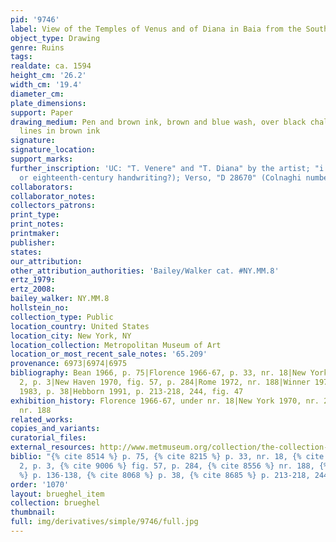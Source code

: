 ```yaml
---
pid: '9746'
label: View of the Temples of Venus and of Diana in Baia from the South
object_type: Drawing
genre: Ruins
tags: 
realdate: ca. 1594
height_cm: '26.2'
width_cm: '19.4'
diameter_cm: 
plate_dimensions: 
support: Paper
drawing_medium: Pen and brown ink, brown and blue wash, over black chalk; framing
  lines in brown ink
signature: 
signature_location: 
support_marks: 
further_inscription: 'UC: "T. Venere" and "T. Diana" by the artist; "i. Bruegel" (seventeenth-
  or eighteenth-century handwriting?); Verso, "D 28670" (Colnaghi number)'
collaborators: 
collaborator_notes: 
collectors_patrons: 
print_type: 
print_notes: 
printmaker: 
publisher: 
states: 
our_attribution: 
other_attribution_authorities: 'Bailey/Walker cat. #NY.MM.8'
ertz_1979: 
ertz_2008: 
bailey_walker: NY.MM.8
hollstein_no: 
collection_type: Public
location_country: United States
location_city: New York, NY
location_collection: Metropolitan Museum of Art
location_or_most_recent_sale_notes: '65.209'
provenance: 6973|6974|6975
bibliography: Bean 1966, p. 75|Florence 1966-67, p. 33, nr. 18|New York 1970, nr.
  2, p. 3|New Haven 1970, fig. 57, p. 284|Rome 1972, nr. 188|Winner 1972, p. 136-138|Bedoni
  1983, p. 38|Hebborn 1991, p. 213-218, 244, fig. 47
exhibition_history: Florence 1966-67, under nr. 18|New York 1970, nr. 2|Rome 1972,
  nr. 188
related_works: 
copies_and_variants: 
curatorial_files: 
external_resources: http://www.metmuseum.org/collection/the-collection-online/search/335122
biblio: "{% cite 8514 %} p. 75, {% cite 8215 %} p. 33, nr. 18, {% cite 8220 %} nr.
  2, p. 3, {% cite 9006 %} fig. 57, p. 284, {% cite 8556 %} nr. 188, {% cite 9263
  %} p. 136-138, {% cite 8068 %} p. 38, {% cite 8685 %} p. 213-218, 244, fig. 47"
order: '1070'
layout: brueghel_item
collection: brueghel
thumbnail: 
full: img/derivatives/simple/9746/full.jpg
---
```

